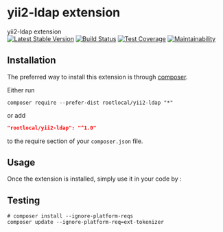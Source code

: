 # yii2-ldap extension

yii2-ldap extension  
[![Latest Stable Version](https://img.shields.io/packagist/v/rootlocal/yii2-ldap.svg)](https://packagist.org/packages/rootlocal/yii2-ldap)
[![Build Status](https://travis-ci.org/rootlocal/yii2-ldap.svg?branch=master)](https://travis-ci.org/rootlocal/yii2-ldap)
[![Test Coverage](https://api.codeclimate.com/v1/badges/ec02897fc591b97ae065/test_coverage)](https://codeclimate.com/github/rootlocal/yii2-ldap/test_coverage)
[![Maintainability](https://api.codeclimate.com/v1/badges/ec02897fc591b97ae065/maintainability)](https://codeclimate.com/github/rootlocal/yii2-ldap/maintainability)  

## Installation

The preferred way to install this extension is through [composer](http://getcomposer.org/download/).

Either run

```shell
composer require --prefer-dist rootlocal/yii2-ldap "*"
```

or add

```json
"rootlocal/yii2-ldap": "^1.0"
```

to the require section of your `composer.json` file.


## Usage


Once the extension is installed, simply use it in your code by  :


## Testing

```shell
# composer install --ignore-platform-reqs
composer update --ignore-platform-req=ext-tokenizer
```

